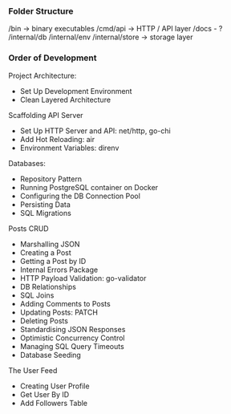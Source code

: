 ### Folder Structure

/bin -> binary executables
/cmd/api -> HTTP / API layer
/docs - ?
/internal/db
/internal/env
/internal/store -> storage layer

### Order of Development

Project Architecture:

- Set Up Development Environment
- Clean Layered Architecture

Scaffolding API Server

- Set Up HTTP Server and API: net/http, go-chi
- Add Hot Reloading: air
- Environment Variables: direnv

Databases:

- Repository Pattern
- Running PostgreSQL container on Docker
- Configuring the DB Connection Pool
- Persisting Data
- SQL Migrations

Posts CRUD

- Marshalling JSON
- Creating a Post
- Getting a Post by ID
- Internal Errors Package
- HTTP Payload Validation: go-validator
- DB Relationships
- SQL Joins
- Adding Comments to Posts
- Updating Posts: PATCH
- Deleting Posts
- Standardising JSON Responses
- Optimistic Concurrency Control
- Managing SQL Query Timeouts
- Database Seeding

The User Feed

- Creating User Profile
- Get User By ID
- Add Followers Table
